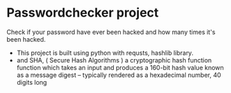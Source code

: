 # Passwordchecker project
 Check if your password have ever been hacked and how many times it's been hacked.
 * This project is built using python with requsts, hashlib library.
 * and SHA, ( Secure Hash Algorithms ) a cryptographic hash function function which takes an input and produces a 160-bit hash value known as a message digest – typically rendered as a hexadecimal number, 40 digits long
